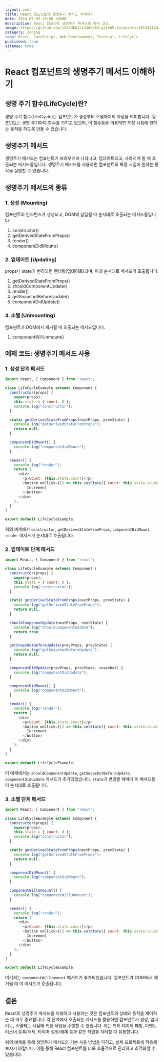 ```yaml
---
layout: post
title: React 컴포넌트의 생명주기 메서드 이해하기
date: 2024-07-03 20:00 +0900
description: React 컴포넌트 생명주기 메서드와 예시 코드
image: https://github.com/123dd654/123dd654.github.io/assets/161431124/e2060e9f-b1d8-454c-b9f8-0830b4c31549
category: coding
tags: React, JavaScript, Web Development, Tutorial, LifeCycle
published: true
sitemap: true
---
```


# React 컴포넌트의 생명주기 메서드 이해하기

## 생명 주기 함수(LifeCycle)란?

생명 주기 함수(LifeCycle)는 컴포넌트가 생성부터 소멸까지의 과정을 의미합니다. 컴포넌트는 생명 주기마다 함수를 가지고 있으며, 이 함수들을 이용하면 특정 시점에 원하는 동작을 하도록 만들 수 있습니다.

## 생명주기 메서드

생명주기 메서드는 컴포넌트가 브라우저에 나타나고, 업데이트되고, 사라지게 될 때 호출되는 메서드들입니다. 생명주기 메서드를 사용하면 컴포넌트의 특정 시점에 원하는 동작을 실행할 수 있습니다.

## 생명주기 메서드의 종류

### 1. 생성 (Mounting)

컴포넌트의 인스턴스가 생성되고, DOM에 삽입될 때 순서대로 호출되는 메서드들입니다.

1. constructor()
2. getDerivedStateFromProps()
3. render()
4. componentDidMount()

### 2. 업데이트 (Updating)

props나 state가 변경되면 렌더링(업데이트)되며, 아래 순서대로 메서드가 호출됩니다.

1. getDerivedStateFromProps()
2. shouldComponentUpdate()
3. render()
4. getSnapshotBeforeUpdate()
5. componentDidUpdate()

### 3. 소멸 (Unmounting)

컴포넌트가 DOM에서 제거될 때 호출되는 메서드입니다.

1. componentWillUnmount()

## 예제 코드: 생명주기 메서드 사용

### 1. 생성 단계 메서드

```javascript
import React, { Component } from "react";

class LifeCycleExample extends Component {
  constructor(props) {
    super(props);
    this.state = { count: 0 };
    console.log("constructor");
  }

  static getDerivedStateFromProps(nextProps, prevState) {
    console.log("getDerivedStateFromProps");
    return null;
  }

  componentDidMount() {
    console.log("componentDidMount");
  }

  render() {
    console.log("render");
    return (
      <div>
        <p>Count: {this.state.count}</p>
        <button onClick={() => this.setState({ count: this.state.count + 1 })}>
          Increment
        </button>
      </div>
    );
  }
}

export default LifeCycleExample;
```

위의 예제에서 `constructor`, `getDerivedStateFromProps`, `componentDidMount`, `render` 메서드가 순서대로 호출됩니다.

### 2. 업데이트 단계 메서드

```javascript
import React, { Component } from "react";

class LifeCycleExample extends Component {
  constructor(props) {
    super(props);
    this.state = { count: 0 };
    console.log("constructor");
  }

  static getDerivedStateFromProps(nextProps, prevState) {
    console.log("getDerivedStateFromProps");
    return null;
  }

  shouldComponentUpdate(nextProps, nextState) {
    console.log("shouldComponentUpdate");
    return true;
  }

  getSnapshotBeforeUpdate(prevProps, prevState) {
    console.log("getSnapshotBeforeUpdate");
    return null;
  }

  componentDidUpdate(prevProps, prevState, snapshot) {
    console.log("componentDidUpdate");
  }

  componentDidMount() {
    console.log("componentDidMount");
  }

  render() {
    console.log("render");
    return (
      <div>
        <p>Count: {this.state.count}</p>
        <button onClick={() => this.setState({ count: this.state.count + 1 })}>
          Increment
        </button>
      </div>
    );
  }
}

export default LifeCycleExample;
```

이 예제에서는 `shouldComponentUpdate`, `getSnapshotBeforeUpdate`, `componentDidUpdate` 메서드가 추가되었습니다. `state`가 변경될 때마다 이 메서드들이 순서대로 호출됩니다.

### 3. 소멸 단계 메서드

```javascript
import React, { Component } from "react";

class LifeCycleExample extends Component {
  constructor(props) {
    super(props);
    this.state = { count: 0 };
    console.log("constructor");
  }

  static getDerivedStateFromProps(nextProps, prevState) {
    console.log("getDerivedStateFromProps");
    return null;
  }

  componentDidMount() {
    console.log("componentDidMount");
  }

  componentWillUnmount() {
    console.log("componentWillUnmount");
  }

  render() {
    console.log("render");
    return (
      <div>
        <p>Count: {this.state.count}</p>
        <button onClick={() => this.setState({ count: this.state.count + 1 })}>
          Increment
        </button>
      </div>
    );
  }
}

export default LifeCycleExample;
```

여기서는 `componentWillUnmount` 메서드가 추가되었습니다. 컴포넌트가 DOM에서 제거될 때 이 메서드가 호출됩니다.

## 결론

React의 생명주기 메서드를 이해하고 사용하는 것은 컴포넌트의 상태와 동작을 제어하는 데 매우 중요합니다. 각 단계에서 호출되는 메서드를 활용하면 컴포넌트가 생성, 업데이트, 소멸되는 시점에 특정 작업을 수행할 수 있습니다. 이는 특히 데이터 페칭, 이벤트 리스너 등록/해제, 타이머 설정/해제 등과 같은 작업을 처리할 때 유용합니다.

위의 예제를 통해 생명주기 메서드의 기본 사용 방법을 익히고, 실제 프로젝트에 적용해 보시기 바랍니다. 이를 통해 React 컴포넌트를 더욱 효율적으로 관리하고 최적화할 수 있습니다.
